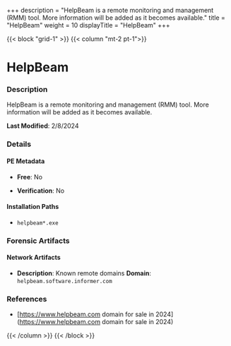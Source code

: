 +++
description = "HelpBeam is a remote monitoring and management (RMM) tool. More information will be added as it becomes available."
title = "HelpBeam"
weight = 10
displayTitle = "HelpBeam"
+++


{{< block "grid-1" >}}
{{< column "mt-2 pt-1">}}

# HelpBeam


### Description

HelpBeam is a remote monitoring and management (RMM) tool. More information will be added as it becomes available.



**Last Modified**: 2/8/2024

### Details


#### PE Metadata


- **Free**: No

- **Verification**: No




#### Installation Paths
- `helpbeam*.exe`

### Forensic Artifacts




#### Network Artifacts

- **Description**: Known remote domains
  **Domain**: `helpbeam.software.informer.com`





### References
- [https://www.helpbeam.com domain for sale in 2024](https://www.helpbeam.com domain for sale in 2024)



{{< /column >}}
{{< /block >}}
